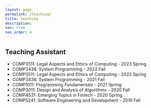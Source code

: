 ```yaml
---
layout: page
permalink: /teaching/
title: teaching
description: 
nav: true
nav_order: 4
---
```


## Teaching Assistant

* COMP3511: Legal Aspects and Ethics of Computing - 2023 Spring
* COMP3438: System Programming - 2022 Fall
* COMP3511: Legal Aspects and Ethics of Computing - 2022 Spring
* COMP3438: System Programming - 2021 Fall
* COMP1011: Programming Fundamentals - 2021 Spring
* COMP3011: Design and Analysis of Algorithms - 2020 Fall
* COMP4531: Emerging Topics in Fintech - 2020 Spring
* COMP5241: Software Engineering and Development - 2019 Fall